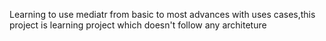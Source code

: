 Learning to use mediatr from basic to most advances with uses cases,this project is learning project which doesn't follow any architeture
